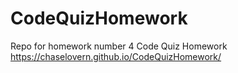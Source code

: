 # CodeQuizHomework
Repo for homework number 4 Code Quiz Homework
https://chaselovern.github.io/CodeQuizHomework/
